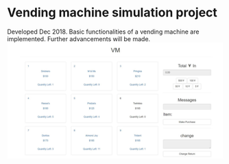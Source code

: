
# Vending machine simulation project
Developed Dec 2018.
Basic functionalities of a vending machine are implemented.
Further advancements will be made.
![Vending Machine](https://github.com/snehalDanane/star/blob/master/screenshots/VMS.JPG)
